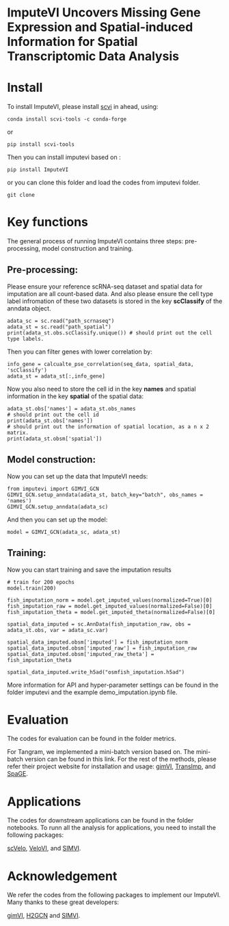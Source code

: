 # ImputeVI Uncovers Missing Gene Expression and Spatial-induced Information for Spatial Transcriptomic Data Analysis

# Install

To install ImputeVI, please install [scvi](https://docs.scvi-tools.org/en/stable/tutorials/index.html) in ahead, using:

```
conda install scvi-tools -c conda-forge
```

or

```
pip install scvi-tools
```

Then you can install imputevi based on :

```
pip install ImputeVI
```

or you can clone this folder and load the codes from imputevi folder.

```
git clone 
```

# Key functions

The general process of running ImputeVI contains three steps: pre-processing, model construction and training.

## Pre-processing:

Please ensure your reference scRNA-seq dataset and spatial data for imputation are all count-based data. And also please ensure the cell type label infromation of these two datasets is stored in the key **scClassify** of the anndata object.

```
adata_sc = sc.read("path_scrnaseq")
adata_st = sc.read("path_spatial")
print(adata_st.obs.scClassify.unique()) # should print out the cell type labels.
```

Then you can filter genes with lower correlation by:

```
info_gene = calcualte_pse_correlation(seq_data, spatial_data, 'scClassify')
adata_st = adata_st[:,info_gene]
```

Now you also need to store the cell id in the key **names** and spatial information in the key **spatial** of the spatial data:
```
adata_st.obs['names'] = adata_st.obs_names
# should print out the cell id
print(adata_st.obs['names']) 
# should print out the information of spatial location, as a n x 2 matrix.
print(adata_st.obsm['spatial'])
```

## Model construction:

Now you can set up the data that ImputeVI needs:

```
from imputevi import GIMVI_GCN
GIMVI_GCN.setup_anndata(adata_st, batch_key="batch", obs_names = 'names')
GIMVI_GCN.setup_anndata(adata_sc)
```

And then you can set up the model:
```
model = GIMVI_GCN(adata_sc, adata_st)
```

## Training:

Now you can start training and save the imputation results

```
# train for 200 epochs
model.train(200)

fish_imputation_norm = model.get_imputed_values(normalized=True)[0]
fish_imputation_raw = model.get_imputed_values(normalized=False)[0]
fish_imputation_theta = model.get_imputed_theta(normalized=False)[0]

spatial_data_imputed = sc.AnnData(fish_imputation_raw, obs = adata_st.obs, var = adata_sc.var)

spatial_data_imputed.obsm['imputed'] = fish_imputation_norm
spatial_data_imputed.obsm['imputed_raw'] = fish_imputation_raw
spatial_data_imputed.obsm['imputed_raw_theta'] =  fish_imputation_theta

spatial_data_imputed.write_h5ad("osmfish_imputation.h5ad")
```

More information for API and hyper-parameter settings can be found in the folder imputevi and the example demo_imputation.ipynb file.

# Evaluation

The codes for evaluation can be found in the folder metrics.

For Tangram, we implemented a mini-batch version based on. The mini-batch version can be found in this link. For the rest of the methods, please refer their project website for installation and usage: [gimVI](https://docs.scvi-tools.org/en/0.20.3/tutorials/notebooks/gimvi_tutorial.html), [TransImp](https://transpa.readthedocs.io/en/latest/install.html), and [SpaGE](https://github.com/tabdelaal/SpaGE). 

# Applications

The codes for downstream applications can be found in the folder notebooks. To runn all the analysis for applications, you need to install the following packages:

[scVelo](https://scvelo.readthedocs.io/en/stable/), [VeloVI](https://velovi.readthedocs.io/en/latest/index.html), and [SIMVI](https://github.com/KlugerLab/SIMVI).


# Acknowledgement

We refer the codes from the following packages to implement our ImputeVI. Many thanks to these great developers:

[gimVI](https://github.com/scverse/scvi-tools/tree/main/scvi/external/gimvi), [H2GCN](https://github.com/GitEventhandler/H2GCN-PyTorch/blob/master/model.py) and [SIMVI](https://github.com/KlugerLab/SIMVI).